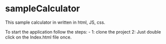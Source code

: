 # sampleCalculator
This sample calculator in written in html, JS, css.


To start the application follow the steps: - 
    1: clone the project
    2: Just double click on the Index.html file once.
